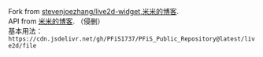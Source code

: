 Fork from [stevenjoezhang/live2d-widget](https://github.com/stevenjoezhang/live2d-widget),[米米的博客](https://zhangshuqiao.org).<br />
API from [米米的博客](https://zhangshuqiao.org). （侵删）<br />
基本用法：``https://cdn.jsdelivr.net/gh/PFiS1737/PFiS_Public_Repository@latest/live2d/file``
